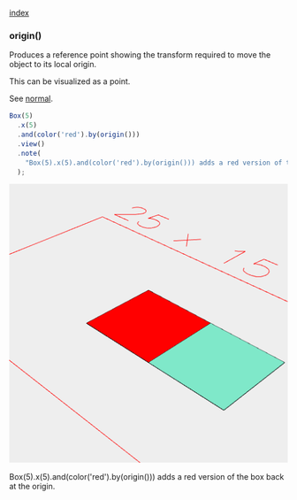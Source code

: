 [index](../../nb/api/index.md)
### origin()
Produces a reference point showing the transform required to move the object to its local origin.

This can be visualized as a point.

See [normal](../../nb/api/normal.md).

```JavaScript
Box(5)
  .x(5)
  .and(color('red').by(origin()))
  .view()
  .note(
    "Box(5).x(5).and(color('red').by(origin())) adds a red version of the box back at the origin."
  );
```

![Image](origin.md.0.png)

Box(5).x(5).and(color('red').by(origin())) adds a red version of the box back at the origin.
